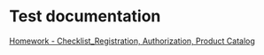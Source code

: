 # Test documentation  
[Homework - Checklist_Registration, Authorization, Product Catalog](https://docs.google.com/spreadsheets/d/1645MRL2vo0OOL79Oz62WmXV6umgVHzEfGDc3LkHHAyU/edit?usp=sharing)
